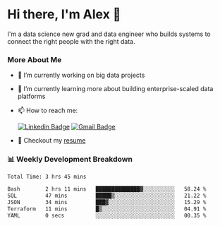 # Hi there, I'm Alex  👋

I'm a data science new grad and data engineer who builds systems to connect the right people with the right data. 

### More About Me

- 🔭 I’m currently working on big data projects
- 🌱 I’m currently learning more about building enterprise-scaled data platforms
- 📫 How to reach me:

  [![Linkedin Badge](https://img.shields.io/badge/LinkedIn-0077B5?style=for-the-badge&logo=linkedin&logoColor=white)](https://www.linkedin.com/in/alex-chen-112523chen/) [![Gmail Badge](https://img.shields.io/badge/Gmail-D14836?style=for-the-badge&logo=gmail&logoColor=white)](mailto:itsalexchen@gmail.com)
- 📝 Checkout my [resume](https://itsalexchen.vercel.app/AlexChenResume.pdf)



### 📊 Weekly Development Breakdown
<!--START_SECTION:waka-->

```txt
Total Time: 3 hrs 45 mins

Bash        2 hrs 11 mins   ██████████████▓░░░░░░░░░░   58.24 %
SQL         47 mins         █████▒░░░░░░░░░░░░░░░░░░░   21.22 %
JSON        34 mins         ███▓░░░░░░░░░░░░░░░░░░░░░   15.29 %
Terraform   11 mins         █▒░░░░░░░░░░░░░░░░░░░░░░░   04.91 %
YAML        0 secs          ░░░░░░░░░░░░░░░░░░░░░░░░░   00.35 %
```

<!--END_SECTION:waka-->
